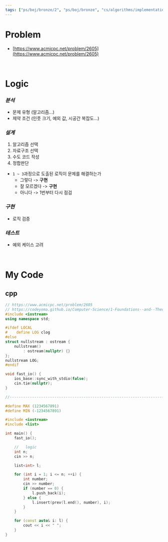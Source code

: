```yaml
---
tags: ["ps/boj/bronze/2", "ps/boj/bronze", "cs/algorithms/implementation/ps","cs/algorithms/data-structures/ps"]
---
```


# Problem
- [https://www.acmicpc.net/problem/2605](https://www.acmicpc.net/problem/2605)

<br/>

# Logic

### *분석*
- 문제 유형 (알고리즘...)
- 제약 조건 (인풋 크기, 예외 값, 시공간 복잡도...)

### *설계*
1. 알고리즘 선택
2. 자료구조 선택
3. 수도 코드 작성
4. 정합판단
  - `1 ~ 3`과정으로 도출된 로직이 문제를 해결하는가
    - 그렇다 -> **구현**
    - 잘 모르겠다 -> **구현**
    - 아니다 -> 1번부터 다시 점검

### *구현*
- 로직 검증

### *테스트*
- 예외 케이스 고려

<br/>

# My Code
## cpp
```cpp title="boj/2605.cpp"
// https://www.acmicpc.net/problem/2605
// https://codeyoma.github.io/Computer-Science/1-Foundations--and--Theory/Algorithms/ps/boj/2605/2605
#include <iostream>
using namespace std;

#ifdef LOCAL
#    define LOG clog
#else
struct nullstream : ostream {
    nullstream()
        : ostream(nullptr) {}
};
nullstream LOG;
#endif

void fast_io() {
    ios_base::sync_with_stdio(false);
    cin.tie(nullptr);
}

//--------------------------------------------------------------------------------------------------

#define MAX (1234567891)
#define MIN (-1234567891)

#include <iostream>
#include <list>

int main() {
    fast_io();

    //   logic
    int n;
    cin >> n;

    list<int> l;

    for (int i = 1; i <= n; ++i) {
        int number;
        cin >> number;
        if (number == 0) {
            l.push_back(i);
        } else {
            l.insert(prev(l.end(), number), i);
        }
    }

    for (const auto& i: l) {
        cout << i << " ";
    }
}

```
